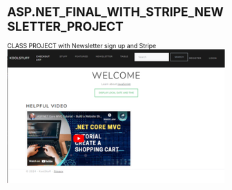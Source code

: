 # ASP.NET_FINAL_WITH_STRIPE_NEWSLETTER_PROJECT
 CLASS PROJECT with Newsletter sign up and Stripe
![alt text](image.png)
